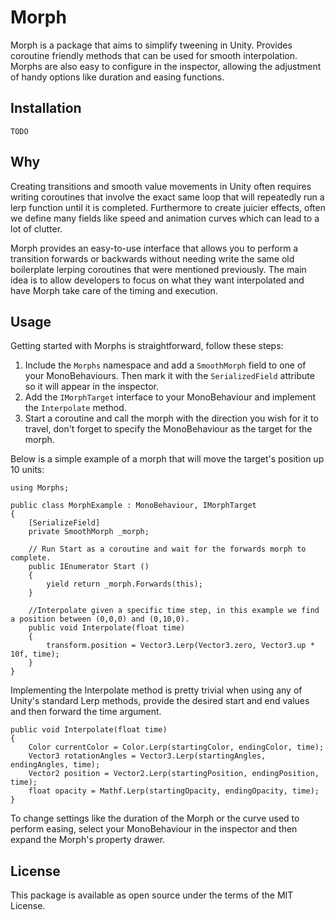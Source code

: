 # Morph

Morph is a package that aims to simplify tweening in Unity. Provides coroutine friendly methods that can be used for smooth interpolation. Morphs are also easy to configure in the inspector, allowing the adjustment of handy options like duration and easing functions.

## Installation

`TODO`

## Why

Creating transitions and smooth value movements in Unity often requires writing coroutines that involve the exact same loop that will repeatedly run a lerp function until it is completed.
Furthermore to create juicier effects, often we define many fields like speed and animation curves which can lead to a lot of clutter.

Morph provides an easy-to-use interface that allows you to perform a transition forwards or backwards without needing write the same old boilerplate lerping coroutines that were mentioned previously.
The main idea is to allow developers to focus on what they want interpolated and have Morph take care of the timing and execution.

## Usage

Getting started with Morphs is straightforward, follow these steps:

1.	Include the `Morphs` namespace and add a `SmoothMorph` field to one of your MonoBehaviours. Then mark it with the `SerializedField` attribute so it will appear in the inspector.
2.	Add the `IMorphTarget` interface to your MonoBehaviour and implement the `Interpolate` method.
3.	Start a coroutine and call the morph with the direction you wish for it to travel, don't forget to specify the MonoBehaviour as the target for the morph.

Below is a simple example of a morph that will move the target's position up 10 units:

```
using Morphs;

public class MorphExample : MonoBehaviour, IMorphTarget 
{
	[SerializeField]
	private SmoothMorph _morph;

	// Run Start as a coroutine and wait for the forwards morph to complete.
	public IEnumerator Start () 
	{
		yield return _morph.Forwards(this);
	}

	//Interpolate given a specific time step, in this example we find a position between (0,0,0) and (0,10,0).
	public void Interpolate(float time) 
	{
		transform.position = Vector3.Lerp(Vector3.zero, Vector3.up * 10f, time);
	}
}
```
Implementing the Interpolate method is pretty trivial when using any of Unity's standard Lerp methods, provide the desired start and end values and then forward the time argument.
```
public void Interpolate(float time) 
{
	Color currentColor = Color.Lerp(startingColor, endingColor, time);
	Vector3 rotationAngles = Vector3.Lerp(startingAngles, endingAngles, time);
	Vector2 position = Vector2.Lerp(startingPosition, endingPosition, time);
	float opacity = Mathf.Lerp(startingOpacity, endingOpacity, time);
}
```
To change settings like the duration of the Morph or the curve used to perform easing, select your MonoBehaviour in the inspector and then expand the Morph's property drawer.

## License

This package is available as open source under the terms of the MIT License.